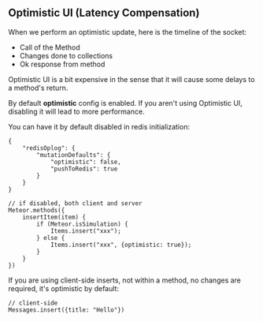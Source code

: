 ## Optimistic UI (Latency Compensation)

When we perform an optimistic update, here is the timeline of the socket:

- Call of the Method
- Changes done to collections
- Ok response from method

Optimistic UI is a bit expensive in the sense that it will cause some delays to a method's return.

By default **optimistic** config is enabled. If you aren't using Optimistic UI, disabling it will lead to more performance.

You can have it by default disabled in redis initialization:

```
{
    "redisOplog": {
        "mutationDefaults": {
            "optimistic": false,
            "pushToRedis": true
        }
    }
}
```

```
// if disabled, both client and server
Meteor.methods({
    insertItem(item) {
        if (Meteor.isSimulation) {
            Items.insert("xxx");
        } else {
            Items.insert("xxx", {optimistic: true});
        }
    }
})
```

If you are using client-side inserts, not within a method, no changes are required, it's optimistic by default:

```
// client-side
Messages.insert({title: "Hello"})
```
